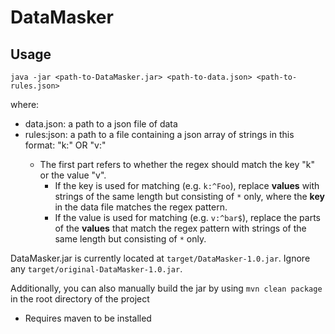 # DataMasker

## Usage

```
java -jar <path-to-DataMasker.jar> <path-to-data.json> <path-to-rules.json>
```
where:
- data.json: a path to a json file of data
- rules:json: a path to a file containing a json array of strings in this format: "k:<regex>" OR "v:<regex>"
  - The first part refers to whether the regex should match the key "k" or the value "v".
    - If the key is used for matching (e.g. `k:^Foo`), replace **values** with strings of the same length but consisting of `*` only, where the **key** in the data file matches the regex pattern.
    - If the value is used for matching (e.g. `v:^bar$`), replace the parts of the **values** that match the regex pattern with strings of the same length but consisting of `*` only.

DataMasker.jar is currently located at `target/DataMasker-1.0.jar`. Ignore any `target/original-DataMasker-1.0.jar`.

Additionally, you can also manually build the jar by using `mvn clean package` in the root directory of the project
  - Requires maven to be installed